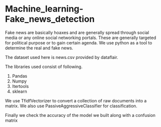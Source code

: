 # Machine_learning-Fake_news_detection
Fake news are basically hoaxes and are generally spread through social media or any online social networking portals. 
These are generally targeted for political purpose or to gain certain agenda. 
We use python as a tool to determine the real and fake news.


The dataset used here is news.csv provided by dataflair.

The libraries used consist of following.
1) Pandas
2) Numpy
3) Itertools
4) sklearn

We use TfidfVectorizer to convert a collection of raw documents into a matrix.
We also use PassiveAggressiveClassifier for classification.

Finally we check the accuracy of the model we built along with a confusion matrix